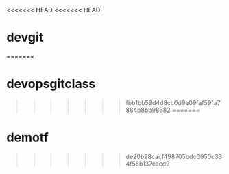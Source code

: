 <<<<<<< HEAD
<<<<<<< HEAD
# devgit
=======
# devopsgitclass
>>>>>>> fbb1bb59d4d8cc0d9e09faf591a7864b8bb98682
=======
# demotf
>>>>>>> de20b28cacf498705bdc0950c334f58b137cacd9
